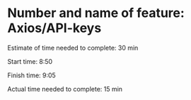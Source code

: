 # Number and name of feature: Axios/API-keys

Estimate of time needed to complete: 30 min

Start time: 8:50

Finish time: 9:05

Actual time needed to complete: 15 min